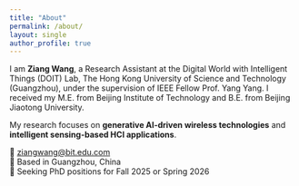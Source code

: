 ```yaml
---
title: "About"
permalink: /about/
layout: single
author_profile: true
---
```


I am **Ziang Wang**, a Research Assistant at the Digital World with Intelligent Things (DOIT) Lab, The Hong Kong University of Science and Technology (Guangzhou), under the supervision of IEEE Fellow Prof. Yang Yang. I received my M.E. from Beijing Institute of Technology and B.E. from Beijing Jiaotong University.

My research focuses on **generative AI-driven wireless technologies** and **intelligent sensing-based HCI applications**.

📧 ziangwang@bit.edu.com  
📍 Based in Guangzhou, China  
🎯 Seeking PhD positions for Fall 2025 or Spring 2026
